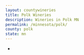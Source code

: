```yaml
---
layout: countywineries
title: Polk Wineries
description: Wineries in Polk MN
permalink: /minnesota/polk/
county: polk
state: mn
---
```

-

